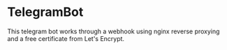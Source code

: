 # TelegramBot

This telegram bot works through a webhook using nginx reverse proxying and a free certificate from Let's Encrypt.
